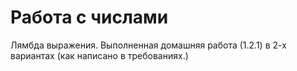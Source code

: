 # Работа с числами
Лямбда выражения.
Выполненная домашняя работа (1.2.1) в 2-х вариантах (как написано в требованиях.)
